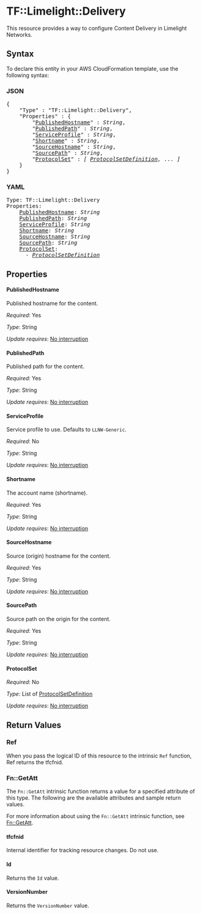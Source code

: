 # TF::Limelight::Delivery

This resource provides a way to configure Content Delivery in Limelight Networks.

## Syntax

To declare this entity in your AWS CloudFormation template, use the following syntax:

### JSON

<pre>
{
    "Type" : "TF::Limelight::Delivery",
    "Properties" : {
        "<a href="#publishedhostname" title="PublishedHostname">PublishedHostname</a>" : <i>String</i>,
        "<a href="#publishedpath" title="PublishedPath">PublishedPath</a>" : <i>String</i>,
        "<a href="#serviceprofile" title="ServiceProfile">ServiceProfile</a>" : <i>String</i>,
        "<a href="#shortname" title="Shortname">Shortname</a>" : <i>String</i>,
        "<a href="#sourcehostname" title="SourceHostname">SourceHostname</a>" : <i>String</i>,
        "<a href="#sourcepath" title="SourcePath">SourcePath</a>" : <i>String</i>,
        "<a href="#protocolset" title="ProtocolSet">ProtocolSet</a>" : <i>[ <a href="protocolsetdefinition.md">ProtocolSetDefinition</a>, ... ]</i>
    }
}
</pre>

### YAML

<pre>
Type: TF::Limelight::Delivery
Properties:
    <a href="#publishedhostname" title="PublishedHostname">PublishedHostname</a>: <i>String</i>
    <a href="#publishedpath" title="PublishedPath">PublishedPath</a>: <i>String</i>
    <a href="#serviceprofile" title="ServiceProfile">ServiceProfile</a>: <i>String</i>
    <a href="#shortname" title="Shortname">Shortname</a>: <i>String</i>
    <a href="#sourcehostname" title="SourceHostname">SourceHostname</a>: <i>String</i>
    <a href="#sourcepath" title="SourcePath">SourcePath</a>: <i>String</i>
    <a href="#protocolset" title="ProtocolSet">ProtocolSet</a>: <i>
      - <a href="protocolsetdefinition.md">ProtocolSetDefinition</a></i>
</pre>

## Properties

#### PublishedHostname

Published hostname for the content.

_Required_: Yes

_Type_: String

_Update requires_: [No interruption](https://docs.aws.amazon.com/AWSCloudFormation/latest/UserGuide/using-cfn-updating-stacks-update-behaviors.html#update-no-interrupt)

#### PublishedPath

Published path for the content.

_Required_: Yes

_Type_: String

_Update requires_: [No interruption](https://docs.aws.amazon.com/AWSCloudFormation/latest/UserGuide/using-cfn-updating-stacks-update-behaviors.html#update-no-interrupt)

#### ServiceProfile

Service profile to use. Defaults to `LLNW-Generic`.

_Required_: No

_Type_: String

_Update requires_: [No interruption](https://docs.aws.amazon.com/AWSCloudFormation/latest/UserGuide/using-cfn-updating-stacks-update-behaviors.html#update-no-interrupt)

#### Shortname

The account name (shortname).

_Required_: Yes

_Type_: String

_Update requires_: [No interruption](https://docs.aws.amazon.com/AWSCloudFormation/latest/UserGuide/using-cfn-updating-stacks-update-behaviors.html#update-no-interrupt)

#### SourceHostname

Source (origin) hostname for the content.

_Required_: Yes

_Type_: String

_Update requires_: [No interruption](https://docs.aws.amazon.com/AWSCloudFormation/latest/UserGuide/using-cfn-updating-stacks-update-behaviors.html#update-no-interrupt)

#### SourcePath

Source path on the origin for the content.

_Required_: Yes

_Type_: String

_Update requires_: [No interruption](https://docs.aws.amazon.com/AWSCloudFormation/latest/UserGuide/using-cfn-updating-stacks-update-behaviors.html#update-no-interrupt)

#### ProtocolSet

_Required_: No

_Type_: List of <a href="protocolsetdefinition.md">ProtocolSetDefinition</a>

_Update requires_: [No interruption](https://docs.aws.amazon.com/AWSCloudFormation/latest/UserGuide/using-cfn-updating-stacks-update-behaviors.html#update-no-interrupt)

## Return Values

### Ref

When you pass the logical ID of this resource to the intrinsic `Ref` function, Ref returns the tfcfnid.

### Fn::GetAtt

The `Fn::GetAtt` intrinsic function returns a value for a specified attribute of this type. The following are the available attributes and sample return values.

For more information about using the `Fn::GetAtt` intrinsic function, see [Fn::GetAtt](https://docs.aws.amazon.com/AWSCloudFormation/latest/UserGuide/intrinsic-function-reference-getatt.html).

#### tfcfnid

Internal identifier for tracking resource changes. Do not use.

#### Id

Returns the <code>Id</code> value.

#### VersionNumber

Returns the <code>VersionNumber</code> value.

